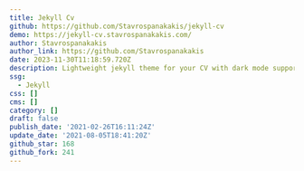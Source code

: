 ```yaml
---
title: Jekyll Cv
github: https://github.com/Stavrospanakakis/jekyll-cv
demo: https://jekyll-cv.stavrospanakakis.com/
author: Stavrospanakakis
author_link: https://github.com/Stavrospanakakis
date: 2023-11-30T11:18:59.720Z
description: Lightweight jekyll theme for your CV with dark mode support
ssg:
  - Jekyll
css: []
cms: []
category: []
draft: false
publish_date: '2021-02-26T16:11:24Z'
update_date: '2021-08-05T18:41:20Z'
github_star: 168
github_fork: 241
---
```

